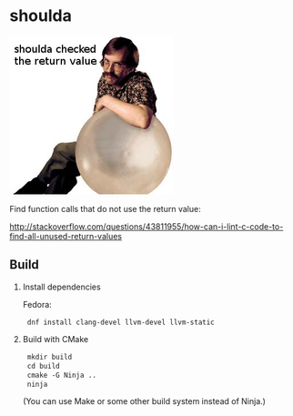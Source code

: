 # shoulda

![shoulda checked the return value](shoulda.jpg)


Find function calls that do not use the return value:

http://stackoverflow.com/questions/43811955/how-can-i-lint-c-code-to-find-all-unused-return-values

## Build

1. Install dependencies

   Fedora:

        dnf install clang-devel llvm-devel llvm-static

2. Build with CMake

        mkdir build
        cd build
        cmake -G Ninja ..
        ninja

   (You can use Make or some other build system instead of Ninja.)
